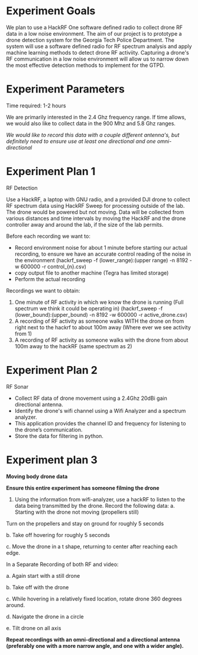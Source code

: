 # Experiment Goals

We plan to use a HackRF One software defined radio to collect drone RF data in a low noise environment. The aim of our project is to prototype a drone detection system for the Georgia Tech Police Department. The system will use a software defined radio for RF spectrum analysis and apply machine learning methods to detect drone RF activiity. Capturing a drone's RF communication in a low noise environment will allow us to narrow down the most effective detection methods to implement for the GTPD.


# Experiment Parameters

Time required: 1-2 hours


We are primarily interested in the 2.4 Ghz frequency range. If time allows, we would also like to collect data in the 900 Mhz and 5.8 Ghz ranges.

*We would like to record this data with a couple different antenna's, but definitely need to ensure use at least one directional and one omni-directional*

# Experiment Plan 1  
RF Detection

Use a HackRF, a laptop with GNU radio, and a provided DJI drone to collect RF spectrum data using HackRF Sweep for processing outside of the lab. The drone would be powered but not moving. Data will be collected from various distances and time intervals by moving the HackRF and the drone controller away and around the lab, if the size of the lab permits.

Before each recording we want to:
- Record environment noise for about 1 minute before starting our actual recording, to ensure we have an accurate control reading of the noise in the environment
(hackrf_sweep -f (lower_range):(upper range) -n 8192 -w 600000 -r control_{n}.csv)
- copy output file to another machine (Tegra has limited storage)
- Perform the actual recording

Recordings we want to obtain:
1. One minute of RF activity in which we know the drone is running (Full spectrum we think it could be operating in) 
(hackrf_sweep -f (lower_bound):(upper_bound) -n 8192 -w 600000 -r active_drone.csv)
2. A recording of RF activity as someone walks WITH the drone on from right next to the hackrf to about 100m away (Where ever we see activity from 1)
3. A recording of RF activity as someone walks with the drone from about 100m away to the hackRF (same spectrum as 2)

# Experiment Plan 2  
RF Sonar

- Collect RF data of drone movement using a 2.4Ghz 20dBi gain directional antenna.  
- Identify the drone's wifi channel using a Wifi Analyzer and a spectrum analyzer.  
- This application provides the channel ID and frequency for listening to the drone’s communication.  
- Store the data for filtering in python.  


# Experiment plan 3
**Moving body drone data**

__Ensure this entire experiment has someone filming the drone__

1. Using the information from wifi-analyzer, use a hackRF to listen to the data being transmitted by the drone. 
Record the following data:
  a. Starting with the drone not moving (propellers still)
  
Turn on the propellers and stay on ground for roughly 5 seconds

  b. Take off hovering for roughly 5 seconds
  
  c. Move the drone in a t shape, returning to center after reaching each edge.

In a Separate Recording of both RF and video:

a. Again start with a still drone

b. Take off with the drone

c. While hovering in a relatively fixed location, rotate drone 360 degrees around.

d. Navigate the drone in a circle

e. Tilt drone on all axis



__Repeat recordings with an omni-directional and a directional antenna (preferably one with a more narrow angle, and one with a wider angle).__

